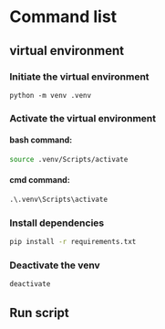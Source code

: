 # Command list
## virtual environment
### Initiate the virtual environment
```
python -m venv .venv
```

### Activate the virtual environment
#### bash command:
```bash
source .venv/Scripts/activate
```
#### cmd command:
```cmd
.\.venv\Scripts\activate
```
### Install dependencies
```bash or cmd
pip install -r requirements.txt
```

### Deactivate the venv
```bash or cmd
deactivate
```

## Run script
